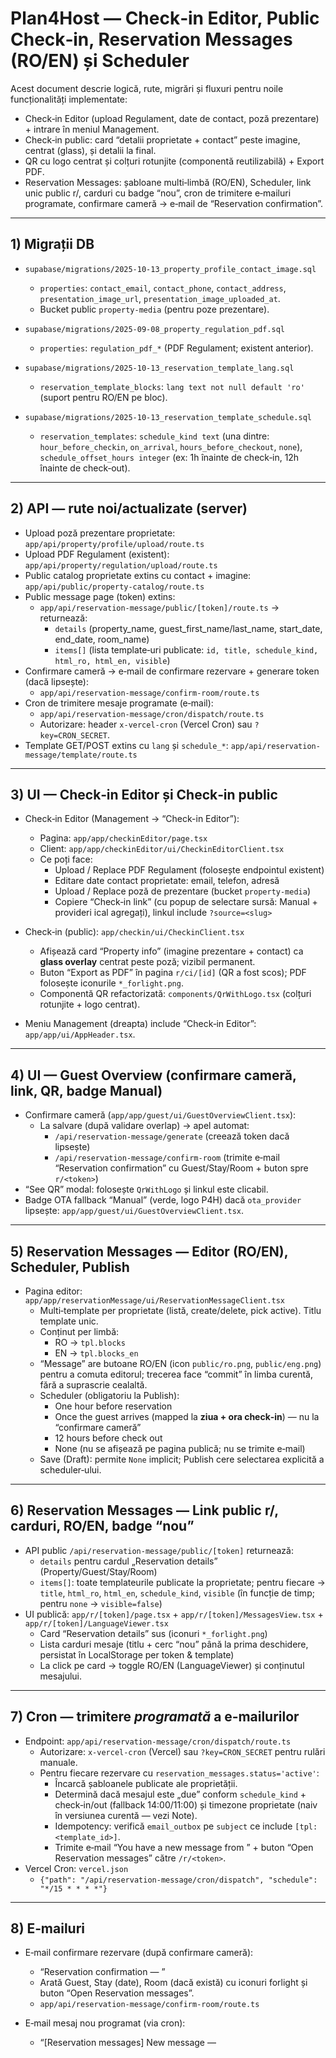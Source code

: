# Plan4Host — Check‑in Editor, Public Check‑in, Reservation Messages (RO/EN) și Scheduler

Acest document descrie logică, rute, migrări și fluxuri pentru noile funcționalități implementate:

- Check‑in Editor (upload Regulament, date de contact, poză prezentare) + intrare în meniul Management.
- Check‑in public: card “detalii proprietate + contact” peste imagine, centrat (glass), și detalii la final.
- QR cu logo centrat și colțuri rotunjite (componentă reutilizabilă) + Export PDF.
- Reservation Messages: șabloane multi‑limbă (RO/EN), Scheduler, link unic public r/<token>, carduri cu badge “nou”, cron de trimitere e‑mailuri programate, confirmare cameră → e‑mail de “Reservation confirmation”.

---

## 1) Migrații DB

- `supabase/migrations/2025-10-13_property_profile_contact_image.sql`
  - `properties`: `contact_email`, `contact_phone`, `contact_address`, `presentation_image_url`, `presentation_image_uploaded_at`.
  - Bucket public `property-media` (pentru poze prezentare).

- `supabase/migrations/2025-09-08_property_regulation_pdf.sql`
  - `properties`: `regulation_pdf_*` (PDF Regulament; existent anterior).

- `supabase/migrations/2025-10-13_reservation_template_lang.sql`
  - `reservation_template_blocks`: `lang text not null default 'ro'` (suport pentru RO/EN pe bloc).

- `supabase/migrations/2025-10-13_reservation_template_schedule.sql`
  - `reservation_templates`: `schedule_kind text` (una dintre: `hour_before_checkin`, `on_arrival`, `hours_before_checkout`, `none`), `schedule_offset_hours integer` (ex: 1h înainte de check‑in, 12h înainte de check‑out).

---

## 2) API — rute noi/actualizate (server)

- Upload poză prezentare proprietate: `app/api/property/profile/upload/route.ts`
- Upload PDF Regulament (existent): `app/api/property/regulation/upload/route.ts`
- Public catalog proprietate extins cu contact + imagine: `app/api/public/property-catalog/route.ts`
- Public message page (token) extins:
  - `app/api/reservation-message/public/[token]/route.ts` → returnează:
    - `details` (property_name, guest_first_name/last_name, start_date, end_date, room_name)
    - `items[]` (lista template‑uri publicate: `id, title, schedule_kind, html_ro, html_en, visible`)
- Confirmare cameră → e‑mail de confirmare rezervare + generare token (dacă lipsește):
  - `app/api/reservation-message/confirm-room/route.ts`
- Cron de trimitere mesaje programate (e‑mail):
  - `app/api/reservation-message/cron/dispatch/route.ts`
  - Autorizare: header `x-vercel-cron` (Vercel Cron) sau `?key=CRON_SECRET`.
- Template GET/POST extins cu `lang` și `schedule_*`: `app/api/reservation-message/template/route.ts`

---

## 3) UI — Check‑in Editor și Check‑in public

- Check‑in Editor (Management → “Check-in Editor”):
  - Pagina: `app/app/checkinEditor/page.tsx`
  - Client: `app/app/checkinEditor/ui/CheckinEditorClient.tsx`
  - Ce poți face:
    - Upload / Replace PDF Regulament (folosește endpointul existent)
    - Editare date contact proprietate: email, telefon, adresă
    - Upload / Replace poză de prezentare (bucket `property-media`)
    - Copiere “Check‑in link” (cu popup de selectare sursă: Manual + provideri ical agregați), linkul include `?source=<slug>`

- Check‑in (public): `app/checkin/ui/CheckinClient.tsx`
  - Afișează card “Property info” (imagine prezentare + contact) ca **glass overlay** centrat peste poză; vizibil permanent.
  - Buton “Export as PDF” în pagina `r/ci/[id]` (QR a fost scos); PDF folosește iconurile `*_forlight.png`.
  - Componentă QR refactorizată: `components/QrWithLogo.tsx` (colțuri rotunjite + logo centrat).

- Meniu Management (dreapta) include “Check‑in Editor”: `app/app/ui/AppHeader.tsx`.

---

## 4) UI — Guest Overview (confirmare cameră, link, QR, badge Manual)

- Confirmare cameră (`app/app/guest/ui/GuestOverviewClient.tsx`):
  - La salvare (după validare overlap) → apel automat:
    - `/api/reservation-message/generate` (creează token dacă lipsește)
    - `/api/reservation-message/confirm-room` (trimite e‑mail “Reservation confirmation” cu Guest/Stay/Room + buton spre `r/<token>`)
- “See QR” modal: folosește `QrWithLogo` și linkul este clicabil.
- Badge OTA fallback “Manual” (verde, logo P4H) dacă `ota_provider` lipsește: `app/app/guest/ui/GuestOverviewClient.tsx`.

---

## 5) Reservation Messages — Editor (RO/EN), Scheduler, Publish

- Pagina editor: `app/app/reservationMessage/ui/ReservationMessageClient.tsx`
  - Multi‑template per proprietate (listă, create/delete, pick active). Titlu template unic.
  - Conținut per limbă:
    - RO → `tpl.blocks`
    - EN → `tpl.blocks_en`
  - “Message” are butoane RO/EN (icon `public/ro.png`, `public/eng.png`) pentru a comuta editorul; trecerea face “commit” în limba curentă, fără a suprascrie cealaltă.
  - Scheduler (obligatoriu la Publish):
    - One hour before reservation
    - Once the guest arrives (mapped la **ziua + ora check‑in**) — nu la “confirmare cameră”
    - 12 hours before check out
    - None (nu se afișează pe pagina publică; nu se trimite e‑mail)
  - Save (Draft): permite `None` implicit; Publish cere selectarea explicită a scheduler‑ului.

---

## 6) Reservation Messages — Link public r/<token>, carduri, RO/EN, badge “nou”

- API public `/api/reservation-message/public/[token]` returnează:
  - `details` pentru cardul „Reservation details” (Property/Guest/Stay/Room)
  - `items[]`: toate templateurile publicate la proprietate; pentru fiecare → `title`, `html_ro`, `html_en`, `schedule_kind`, `visible` (în funcție de timp; pentru `none` → `visible=false`)
- UI publică: `app/r/[token]/page.tsx` + `app/r/[token]/MessagesView.tsx` + `app/r/[token]/LanguageViewer.tsx`
  - Card “Reservation details” sus (iconuri `*_forlight.png`)
  - Lista carduri mesaje (titlu + cerc “nou” până la prima deschidere, persistat în LocalStorage per token & template)
  - La click pe card → toggle RO/EN (LanguageViewer) și conținutul mesajului.

---

## 7) Cron — trimitere *programată* a e‑mailurilor

- Endpoint: `app/api/reservation-message/cron/dispatch/route.ts`
  - Autorizare: `x-vercel-cron` (Vercel) sau `?key=CRON_SECRET` pentru rulări manuale.
  - Pentru fiecare rezervare cu `reservation_messages.status='active'`:
    - Încarcă șabloanele publicate ale proprietății.
    - Determină dacă mesajul este „due” conform `schedule_kind` + check‑in/out (fallback 14:00/11:00) și timezone proprietate (naiv în versiunea curentă — vezi Note).
    - Idempotency: verifică `email_outbox` pe `subject` ce include `[tpl:<template_id>]`.
    - Trimite e‑mail “You have a new message from <Property Name>” + buton “Open Reservation messages” către `/r/<token>`.
- Vercel Cron: `vercel.json`
  - `{"path": "/api/reservation-message/cron/dispatch", "schedule": "*/15 * * * *"}`

---

## 8) E‑mailuri

- E‑mail confirmare rezervare (după confirmare cameră):
  - “Reservation confirmation — <Property Name>”
  - Arată Guest, Stay (date), Room (dacă există) cu iconuri forlight și buton “Open Reservation messages”.
  - `app/api/reservation-message/confirm-room/route.ts`

- E‑mail mesaj nou programat (via cron):
  - “[Reservation messages] New message — <Template Title> [tpl:<id>]”
  - Text scurt + buton spre linkul public.
  - `app/api/reservation-message/cron/dispatch/route.ts`

- Confirmare check‑in (existent): `app/api/checkin/confirm/route.ts` (stilizat cu QR cu logo în centru)

---

## 9) Variabile de mediu

- Supabase: `NEXT_PUBLIC_SUPABASE_URL`, `SUPABASE_SERVICE_ROLE_KEY`
- App URL: `NEXT_PUBLIC_APP_URL` (folosit în e‑mailuri / linkuri publice)
- SMTP: `SMTP_HOST`, `SMTP_PORT`, `SMTP_SECURE`, `SMTP_USER`, `SMTP_PASS`, `FROM_EMAIL`, `FROM_NAME`
- Cron: `CRON_SECRET` (opțional pentru rulări manuale)

---

## 10) Resurse publice necesare (public/)

- Check‑in / r/ci: `dashboard_forlight.png`, `logoguest_forlight.png`, `night_forlight.png`, `room_forlight.png` (și echivalente `*_fordark.png` dacă le folosești în alte locuri)
- OTA logos: `booking.png`, `airbnb.png`, `expedia.png`, `trivago.png`, `lastminute.png`, `travelminit.png`, `P4H_ota.png`
- Limbă: `ro.png`, `eng.png`
- QR logo: `p4h_logo_round.png`

---

## 11) Note & Limitări

- Timezone: calculele pentru „visible”/„due” folosesc Date naive. Pentru proprietăți în alte timezone‑uri, e recomandat un layer de TZ (ex. luxon) sau normalizare la UTC cu offset‑uri corecte.
- Idempotency e‑mailuri: cron se bazează pe subiectul care include `[tpl:<id>]` — robust la schimbări de titlu.
- “Badge nou” pe pagina publică e per device (LocalStorage); nu se persistă server‑side.
- Publish cere Scheduler; Save (draft) permite `None`.

---

## 12) Checklist testare

1) Confirmare cameră:
   - Confirmă camera pe o rezervare cu email de contact → primește “Reservation confirmation” + link r/<token>.
   - Deschide `/r/<token>`: vezi card “Reservation details”.
2) Editor:
   - Creează template, completează RO/EN, alege Scheduler, Publish.
   - Revino după refresh → ambele limbi persistă.
3) Mesaje programate & cron:
   - Setează check‑in/ check‑out astfel încât să se atingă momentul `hour_before_checkin`, `on_arrival` și `hours_before_checkout` (sau simulează cu date apropiate); cron va trimite e‑mail “New message…”.
   - În `/r/<token>`, cardurile devin vizibile conform timpului; badge “nou” dispare după click.
4) Check‑in public:
   - Verifică overlay contact + imagine, centrare, transparență, responsive; Export PDF cu iconuri “forlight”.

---

## 13) Fișiere cheie (orientativ)

- Check‑in Editor: `app/app/checkinEditor/ui/CheckinEditorClient.tsx`
- Public Check‑in: `app/checkin/ui/CheckinClient.tsx`, `app/r/ci/[id]/page.tsx`, `app/r/ci/ExportPdfButton.tsx`
- QR logo: `components/QrWithLogo.tsx`
- Reservation Messages — Editor: `app/app/reservationMessage/ui/ReservationMessageClient.tsx`
- Reservation Messages — Public: `app/r/[token]/page.tsx`, `app/r/[token]/LanguageViewer.tsx`, `app/r/[token]/MessagesView.tsx`
- API: vezi secțiunea 2
- Cron: `app/api/reservation-message/cron/dispatch/route.ts`, `vercel.json`

---

Dacă vrei localizare completă a e‑mailurilor în română sau ajustări de copy/branding, pot integra rapid (subiect/textele butoanelor/culori).
